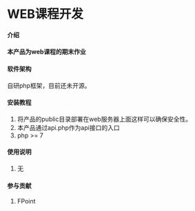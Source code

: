 # WEB课程开发

#### 介绍

#### 本产品为web课程的期末作业

#### 软件架构
自研php框架，目前还未开源。


#### 安装教程

1. 将产品的public目录部署在web服务器上面这样可以确保安全性。
2. 本产品通过api.php作为api接口的入口
3. php >= 7

#### 使用说明

1.  无

#### 参与贡献

1.  FPoint
